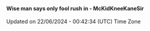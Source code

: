 #### Wise man says only fool rush in - McKidKneeKaneSir
Updated on 22/06/2024 - 00:42:34 (UTC) Time Zone
